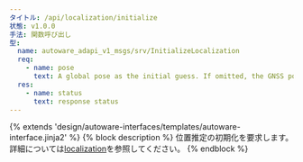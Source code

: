 ```yaml
---
タイトル: /api/localization/initialize
状態: v1.0.0
手法: 関数呼び出し
型:
  name: autoware_adapi_v1_msgs/srv/InitializeLocalization
  req:
    - name: pose
      text: A global pose as the initial guess. If omitted, the GNSS pose will be used.
  res:
    - name: status
      text: response status
---
```


{% extends 'design/autoware-interfaces/templates/autoware-interface.jinja2' %}
{% block description %}
位置推定の初期化を要求します。
詳細については[localization](../../../features/localization.md)を参照してください。
{% endblock %}
